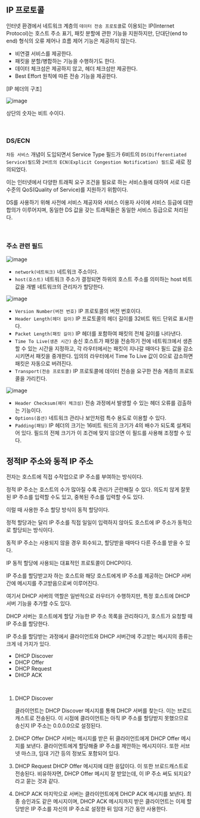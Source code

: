 ## IP 프로토콜

인터넷 환경에서 네트워크 계층의 `데이터 전송 프로토콜`로 이용되는 IP(Internet Protocol)는 호스트 주소 표기, 패킷 분할에 관한 기능을 지원하지만, 단대단(end to end) 형식의 오류 제어나 흐름 제어 기능은 제공하지 않는다.

- 비연결 서비스를 제공한다.
- 패킷을 분할/병합하는 기능을 수행하기도 한다.
- 데이터 체크섬은 제공하지 않고, 헤더 체크섬만 제공한다.
- Best Effort 원칙에 따른 전송 기능을 제공한다.

[IP 헤더의 구조]

![image](https://github.com/H-sooyeon/TIL/assets/56586470/9060c500-35ab-4520-85f8-f620544e45bd)

상단의 숫자는 비트 수이다.

<br />

### DS/ECN

`차등 서비스` 개념이 도입되면서 Service Type 필드가 6비트의 `DS(Differentiated Service)필드`와 `2비트의 ECN(Explicit Congestion Notification) 필드`로 새로 정의되었다.

이는 인터넷에서 다양한 트래픽 요구 조건을 필요로 하는 서비스들에 대하여 서로 다른 수준의 QoS(Quality of Service)를 지원하기 위함이다.

DS를 사용하기 위해 사전에 서비스 제공자와 서비스 이용자 사이에 서비스 등급에 대한 합의가 이루어지며, 동일한 DS 값을 갖는 트래픽들은 동일한 서비스 등급으로 처리된다.

<br />

### 주소 관련 필드

![image](https://github.com/H-sooyeon/TIL/assets/56586470/e3dc4651-926b-4828-83a9-1e4bbae3912e)

- `network(네트워크)`
  네트워크 주소이다.
- `host(호스트)`
  네트워크 주소가 결정되면 하위의 호스트 주소를 의미하는 host 비트 값을 개별 네트워크의 관리자가 할당한다.

![image](https://github.com/H-sooyeon/TIL/assets/56586470/b7e89c56-0501-4887-a6e1-c6ab6df8664f)

- `Version Number(버전 번호)`
  IP 프로토콜의 버전 번호이다.
- `Header Length(헤더 길이)`
  IP 프로토콜의 헤더 길이를 32비트 워드 단위로 표시한다.
- `Packet Length(패킷 길이)`
  IP 헤더를 포함하여 패킷의 전체 길이를 나타낸다.
- `Time To Live(생존 시간)`
  송신 호스트가 패킷을 전송하기 전에 네트워크에서 생존할 수 있는 시간을 지정하고, 각 라우터에서는 패킷이 지나갈 때마다 필드 값을 감소시키면서 패킷을 중개한다.
  임의의 라우터에서 Time To Live 값이 0으로 감소하면 패킷은 자동으로 버려진다.
- `Transport(전송 프로토콜)`
  IP 프로토콜에 데이터 전송을 요구한 전송 계층의 프로토콜을 가리킨다.

![image](https://github.com/H-sooyeon/TIL/assets/56586470/5c7e4604-e6b8-4bb5-a46a-a3a201b4bee5)

- `Header Checksum(헤더 체크섬)`
  전송 과정에서 발생할 수 있는 헤더 오류를 검출하는 기능이다.
- `Options(옵션)`
  네트워크 관리나 보안처럼 특수 용도로 이용할 수 있다.
- `Padding(패딩)`
  IP 헤더의 크기는 16비트 워드의 크기가 4의 배수가 되도록 설계되어 있다. 필드의 전체 크기가 이 조건에 맞지 않으면 이 필드를 사용해 조정할 수 있다.

## 정적IP 주소와 동적 IP 주소

전자는 호스트에 직접 수작업으로 IP 주소를 부여하는 방식이다.

정적 IP 주소는 호스트의 수가 많아질 수록 관리가 곤란해질 수 있다. 의도치 않게 잘못된 IP 주소를 입력할 수도 있고, 중복된 주소를 입력할 수도 있다.

이럴 때 사용한 주소 할당 방식이 동적 할당이다.

정적 할당과는 달리 IP 주소를 직접 일일이 입력하지 않아도 호스트에 IP 주소가 동적으로 할당되는 방식이다.

동적 IP 주소는 사용되지 않을 경우 회수되고, 할당받을 때마다 다른 주소를 받을 수 있다.

IP 동적 할당에 사용되는 대표적인 프로토콜이 DHCP이다.

IP 주소를 할당받고자 하는 호스트와 해당 호스트에게 IP 주소를 제공하는 DHCP 서버간에 메시지를 주고받음으로써 이루어진다.

여기서 DHCP 서버의 역할은 일반적으로 라우터가 수행하지만, 특정 호스트에 DHCP 서버 기능을 추가할 수도 있다.

DHCP 서버는 호스트에게 할당 가능한 IP 주소 목록을 관리하다가, 호스트가 요청할 때 IP 주소를 할당한다.

IP 주소를 할당받는 과정에서 클라이언트와 DHCP 서버간에 주고받는 메시지의 종류는 크게 네 가지가 있다.

- DHCP Discover
- DHCP Offer
- DHCP Request
- DHCP ACK

<br />

1. DHCP Discover

   클라이언트는 DHCP Discover 메시지를 통해 DHCP 서버를 찾는다. 이는 브로드캐스트로 전송된다.
   이 시점에 클라이언트는 아직 IP 주소를 할당받지 못했으므로 송신지 IP 주소는 0.0.0.0으로 설정된다.

2. DHCP Offer
   DHCP 서버는 메시지를 받은 뒤 클라이언트에게 DHCP Offer 메시지를 보낸다. 클라이언트에게 할당해줄 IP 주소를 제안하는 메시지이다. 또한 서브넷 마스크, 임대 기간 등의 정보도 포함되어 있다.
3. DHCP Request
   DHCP Offer 메시지에 대한 응답이다. 이 또한 브로드캐스트로 전송된다.
   비유하자면, DHCP Offer 메시지 잘 받았는데, 이 IP 주소 써도 되지요? 라고 묻는 것과 같다.
4. DHCP ACK
   마지막으로 서버는 클라이언트에게 DHCP ACK 메시지를 보낸다.
   최종 승인과도 같은 메시지이며, DHCP ACK 메시지까지 받은 클라이언트는 이제 할당받은 IP 주소를 자신의 IP 주소로 설정한 뒤 임대 기간 동안 사용한다.

